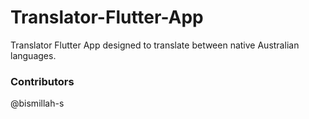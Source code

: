 # Translator-Flutter-App
Translator Flutter App designed to translate between native Australian languages. 



### Contributors
@bismillah-s

